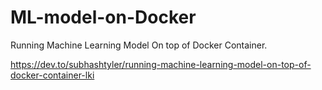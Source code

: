 # ML-model-on-Docker
Running Machine Learning Model On top of Docker Container.


https://dev.to/subhashtyler/running-machine-learning-model-on-top-of-docker-container-lki
